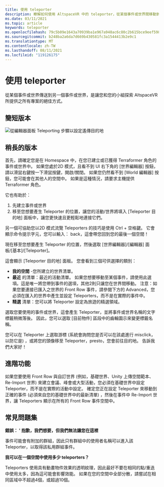 ```yaml
---
title: 使用 teleporter
description: 瞭解如何使用 AltspaceVR 中的 teleporter，從某個事件或世界間移動到另一個活動或世界。
ms.date: 03/11/2021
ms.topic: article
keywords: teleporter
ms.openlocfilehash: 79c5b09e1643a70939ba1e967a948ac6c80c2b615bce9eef598d0e07b7722ea3
ms.sourcegitcommit: b248ba2a6da7d669b430581fc3a1544413b2e9c1
ms.translationtype: MT
ms.contentlocale: zh-TW
ms.lasthandoff: 08/11/2021
ms.locfileid: "119126175"
---
```

# <a name="using-the-teleporter"></a>使用 teleporter

從某個事件或世界傳送到另一個事件或世界，是讓您和您的小組探索 AltspaceVR 所提供之所有專案的絕佳方式。

## <a name="the-short-version"></a>簡短版本

![從編輯器面板 Teleporting 步驟以設定遙傳目的地](images/teleporter.png)

## <a name="the-slightly-longer-version"></a>稍長的版本

首先，請確定您是在 Homespace 中，在您已建立或已獲得 Terraformer 角色的事件或世界中。 如果您處於2D 模式，且看不到 UI 右下角的 [世界編輯器] 按鈕，請以滑鼠右鍵按一下滑鼠按鍵，開啟/關閉。 如果您仍然看不到 [World 編輯器] 按鈕，您可能會在其他人的空間中。 如果是這種情況，請要求主機提供 Terraformer 角色。

它也有助於： 
1. 先建立事件或世界
2. 移至您想要產生 Teleporter 的位置，讓您的活動/世界將填入 [Teleporter 目的地] 面板中，讓您更快速且更輕鬆地連接它們。

另一個可協助您以2D 模式流覽 Teleporters 的技巧是使用 Ctrl + 空格鍵。 它會顯示命令提示字元，您可以輸入： back，這會帶您回到您的最後一個空間！ 

現在移至您想要產生 Teleporter 的位置，然後選取 [世界編輯器]/[編輯器] 面板/[基本]/[Teleporter]。

這會顯示 [Teleporter 目的地] 面板。 您會看到三個可供選擇的類別：

* **我的空間** -您所建立的世界清單。
* **最近** 的清單：最近的活動清單。 如果您想要移動至某個事件，請使用此選項。這是唯一將您帶到事件的選項，其他2則只讓您在世界間移動。 注意：如果您要連接已匯入之世界的 Front Row 事件，請參閱下方的 Advanced，您必須在匯入的世界中產生並設定 Teleporters，而不是在實際的事件中。
* **精選** 清單：您可以將 Teleporter 設定為旅遊的精選領域。

選取您要使用的事件或世界，這會產生 Teleporter，並將事件或世界名稱的文字標籤稍微落後。 因此，您可以選取 [目前物件] 區段中的齒輪圖示來變更標籤名稱。

您可以在 Teleporter 上選取游標 (系統會詢問您是否可以在該處進行 misclick，以防它是) ，或將您的頭像移至 Teleporter，presto，您會前往目的地。 告訴我們大家好！

## <a name="advanced-features"></a>進階功能

如果您要使用 Front Row 與自訂世界 (例如，基礎世界、Unity 上傳空間範本、Re-Import 世界) 來建立會議、峰會或大型活動，您必須在基礎世界中設定 Teleporter，而不是在實際的活動中設定。 確定您正在設定 Teleporter 來移動到正確的事件 (必須來自您的基礎世界中的最新清單) ，然後在事件中 Re-Import 世界，讓 Teleporters 顯示在所有的 Front Row 事件空間中。

## <a name="faqs"></a>常見問題集

**錯誤： ' 抱歉，我們想要，但我們無法讓您在這裡**

事件可能會有附加的群組，因此只有群組中的使用者名稱可以進入該 Teleporter，以取得該私用群組事件。

**我可以在一個空間中使用多少 teleporters？**

Teleporters 使用具有動畫物件效果的透明紋理，因此最好不要在相同的點/重迭中使用太多，因為這可能會影響效能。 如果在您的空間中全部分散，請嘗試在相同區域中不超過4個，或超過10個。